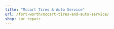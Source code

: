 ```yaml
---
title: "Mccart Tires & Auto Service"
url: /fort-worth/mccart-tires-and-auto-service/
shop: car repair
---
```

